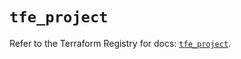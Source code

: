 # `tfe_project`

Refer to the Terraform Registry for docs: [`tfe_project`](https://registry.terraform.io/providers/hashicorp/tfe/0.66.0/docs/resources/project).
